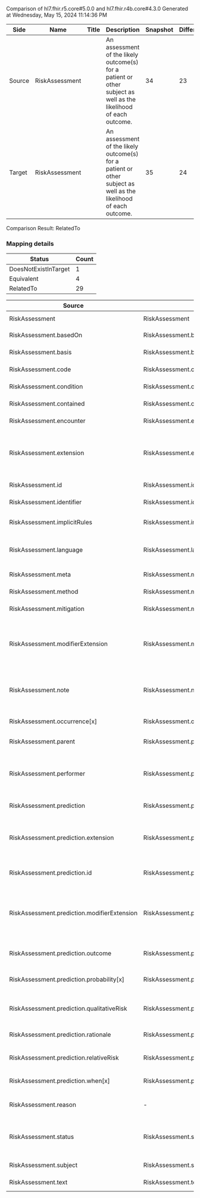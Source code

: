 Comparison of hl7.fhir.r5.core#5.0.0 and hl7.fhir.r4b.core#4.3.0
Generated at Wednesday, May 15, 2024 11:14:36 PM

| Side | Name | Title | Description | Snapshot | Differential |
| --- | --- | --- | --- | --- | --- |
| Source | RiskAssessment |  | An assessment of the likely outcome(s) for a patient or other subject as well as the likelihood of each outcome. | 34 | 23 |
| Target | RiskAssessment |  | An assessment of the likely outcome(s) for a patient or other subject as well as the likelihood of each outcome. | 35 | 24 |


Comparison Result: RelatedTo


### Mapping details

| Status | Count |
| ------ | ----- |
DoesNotExistInTarget | 1 |
Equivalent | 4 |
RelatedTo | 29 |


| Source | Target | Status | Message |
| ------ | ------ | ------ | ------- |
| RiskAssessment | RiskAssessment | Equivalent | R5 `RiskAssessment` maps as Equivalent to R4B `RiskAssessment` |
| RiskAssessment.basedOn | RiskAssessment.basedOn | Equivalent | R5 `RiskAssessment.basedOn` maps as Equivalent to R4B `RiskAssessment.basedOn` |
| RiskAssessment.basis | RiskAssessment.basis | Equivalent | R5 `RiskAssessment.basis` maps as Equivalent to R4B `RiskAssessment.basis` |
| RiskAssessment.code | RiskAssessment.code | Equivalent | R5 `RiskAssessment.code` maps as Equivalent to R4B `RiskAssessment.code` |
| RiskAssessment.condition | RiskAssessment.condition | Equivalent | R5 `RiskAssessment.condition` maps as Equivalent to R4B `RiskAssessment.condition` |
| RiskAssessment.contained | RiskAssessment.contained | Equivalent | R5 `RiskAssessment.contained` maps as Equivalent to R4B `RiskAssessment.contained` |
| RiskAssessment.encounter | RiskAssessment.encounter | Equivalent | R5 `RiskAssessment.encounter` maps as Equivalent to R4B `RiskAssessment.encounter` |
| RiskAssessment.extension | RiskAssessment.extension | SourceIsBroaderThanTarget | R5 `RiskAssessment.extension` maps as SourceIsBroaderThanTarget to R4B `RiskAssessment.extension` - extension has change due to type change: R5 `extension` `Extension` maps as SourceIsBroaderThanTarget for R4B `extension` |
| RiskAssessment.id | RiskAssessment.id | Equivalent | R5 `RiskAssessment.id` maps as Equivalent to R4B `RiskAssessment.id` |
| RiskAssessment.identifier | RiskAssessment.identifier | Equivalent | R5 `RiskAssessment.identifier` maps as Equivalent to R4B `RiskAssessment.identifier` |
| RiskAssessment.implicitRules | RiskAssessment.implicitRules | Equivalent | R5 `RiskAssessment.implicitRules` maps as Equivalent to R4B `RiskAssessment.implicitRules` |
| RiskAssessment.language | RiskAssessment.language | RelatedTo | R5 `RiskAssessment.language` maps as RelatedTo to R4B `RiskAssessment.language` - language changed the binding strength from Required to Preferred |
| RiskAssessment.meta | RiskAssessment.meta | Equivalent | R5 `RiskAssessment.meta` maps as Equivalent to R4B `RiskAssessment.meta` |
| RiskAssessment.method | RiskAssessment.method | Equivalent | R5 `RiskAssessment.method` maps as Equivalent to R4B `RiskAssessment.method` |
| RiskAssessment.mitigation | RiskAssessment.mitigation | Equivalent | R5 `RiskAssessment.mitigation` maps as Equivalent to R4B `RiskAssessment.mitigation` |
| RiskAssessment.modifierExtension | RiskAssessment.modifierExtension | SourceIsBroaderThanTarget | R5 `RiskAssessment.modifierExtension` maps as SourceIsBroaderThanTarget to R4B `RiskAssessment.modifierExtension` - modifierExtension has change due to type change: R5 `modifierExtension` `Extension` maps as SourceIsBroaderThanTarget for R4B `modifierExtension` |
| RiskAssessment.note | RiskAssessment.note | SourceIsBroaderThanTarget | R5 `RiskAssessment.note` maps as SourceIsBroaderThanTarget to R4B `RiskAssessment.note` - note has change due to type change: R5 `note` `Annotation` maps as SourceIsBroaderThanTarget for R4B `note` |
| RiskAssessment.occurrence[x] | RiskAssessment.occurrence[x] | Equivalent | R5 `RiskAssessment.occurrence[x]` maps as Equivalent to R4B `RiskAssessment.occurrence[x]` |
| RiskAssessment.parent | RiskAssessment.parent | Equivalent | R5 `RiskAssessment.parent` maps as Equivalent to R4B `RiskAssessment.parent` |
| RiskAssessment.performer | RiskAssessment.performer | SourceIsBroaderThanTarget | R5 `RiskAssessment.performer` maps as SourceIsBroaderThanTarget to R4B `RiskAssessment.performer` - performer has change due to type change: R5 `performer` `Reference` maps as SourceIsBroaderThanTarget for R4B `performer` |
| RiskAssessment.prediction | RiskAssessment.prediction | Equivalent | R5 `RiskAssessment.prediction` maps as Equivalent to R4B `RiskAssessment.prediction` |
| RiskAssessment.prediction.extension | RiskAssessment.prediction.extension | SourceIsBroaderThanTarget | R5 `RiskAssessment.prediction.extension` maps as SourceIsBroaderThanTarget to R4B `RiskAssessment.prediction.extension` - extension has change due to type change: R5 `extension` `Extension` maps as SourceIsBroaderThanTarget for R4B `extension` |
| RiskAssessment.prediction.id | RiskAssessment.prediction.id | Equivalent | R5 `RiskAssessment.prediction.id` maps as Equivalent to R4B `RiskAssessment.prediction.id` |
| RiskAssessment.prediction.modifierExtension | RiskAssessment.prediction.modifierExtension | SourceIsBroaderThanTarget | R5 `RiskAssessment.prediction.modifierExtension` maps as SourceIsBroaderThanTarget to R4B `RiskAssessment.prediction.modifierExtension` - modifierExtension has change due to type change: R5 `modifierExtension` `Extension` maps as SourceIsBroaderThanTarget for R4B `modifierExtension` |
| RiskAssessment.prediction.outcome | RiskAssessment.prediction.outcome | Equivalent | R5 `RiskAssessment.prediction.outcome` maps as Equivalent to R4B `RiskAssessment.prediction.outcome` |
| RiskAssessment.prediction.probability[x] | RiskAssessment.prediction.probability[x] | Equivalent | R5 `RiskAssessment.prediction.probability[x]` maps as Equivalent to R4B `RiskAssessment.prediction.probability[x]` |
| RiskAssessment.prediction.qualitativeRisk | RiskAssessment.prediction.qualitativeRisk | Equivalent | R5 `RiskAssessment.prediction.qualitativeRisk` maps as Equivalent to R4B `RiskAssessment.prediction.qualitativeRisk` |
| RiskAssessment.prediction.rationale | RiskAssessment.prediction.rationale | Equivalent | R5 `RiskAssessment.prediction.rationale` maps as Equivalent to R4B `RiskAssessment.prediction.rationale` |
| RiskAssessment.prediction.relativeRisk | RiskAssessment.prediction.relativeRisk | Equivalent | R5 `RiskAssessment.prediction.relativeRisk` maps as Equivalent to R4B `RiskAssessment.prediction.relativeRisk` |
| RiskAssessment.prediction.when[x] | RiskAssessment.prediction.when[x] | Equivalent | R5 `RiskAssessment.prediction.when[x]` maps as Equivalent to R4B `RiskAssessment.prediction.when[x]` |
| RiskAssessment.reason | - | DoesNotExistInTarget | R5 `RiskAssessment.reason` does not appear in the target and has no mapping for `RiskAssessment`. |
| RiskAssessment.status | RiskAssessment.status | Equivalent | R5 `RiskAssessment.status` maps as Equivalent to R4B `RiskAssessment.status` - status has compatible required binding for code type: http://hl7.org/fhir/ValueSet/observation-status|5.0.0 and http://hl7.org/fhir/ValueSet/observation-status|4.3.0 (Equivalent) |
| RiskAssessment.subject | RiskAssessment.subject | Equivalent | R5 `RiskAssessment.subject` maps as Equivalent to R4B `RiskAssessment.subject` |
| RiskAssessment.text | RiskAssessment.text | Equivalent | R5 `RiskAssessment.text` maps as Equivalent to R4B `RiskAssessment.text` |

